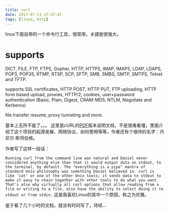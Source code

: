 ```yaml
---
title: curl
date: 2017-07-11 17:37:47
tags: [linux, http]
---
```


linux下面自带的一个命令行工具，很常用，关键是很强大。

# supports
DICT, FILE, FTP, FTPS, Gopher, HTTP, HTTPS, IMAP, IMAPS, LDAP, LDAPS, POP3, POP3S, RTMP, RTSP, SCP, SFTP, SMB, SMBS, SMTP, SMTPS, Telnet and TFTP. 

supports SSL certificates, HTTP POST, HTTP PUT, FTP uploading, HTTP form based upload, proxies, HTTP/2, cookies, user+password authentication (Basic, Plain, Digest, CRAM-MD5, NTLM, Negotiate and Kerberos)

file transfer resume, proxy tunneling and more.

基本上无所不能了。。。
这里是cURL的[PDF](https://www.gitbook.com/download/pdf/book/bagder/everything-curl)版本说明文档，不是很难看懂，里面介绍了这个项目的起源发展、网络协议、如何使用等等。作者还有个很帅的名字：丹尼尔·斯坦伯格。

作者写了这样一段话：

`Running curl from the command line was natural and Daniel never considered anything else
than that it would output data on stdout, to the terminal, by default. The "everything is a pipe"
mantra of standard Unix philosophy was something Daniel believed in. curl is like 'cat' or one
of the other Unix tools; it sends data to stdout to make it easy to chain together with other
tools to do what you want. That's also why virtually all curl options that allow reading from a
file or writing to a file, also have the ability to select doing it to stdout or from stdin.`
这是我喜欢Linux的其中一个原因，称之为优雅。

鉴于看了几个小时的文档，就没有时间写了，待续...



